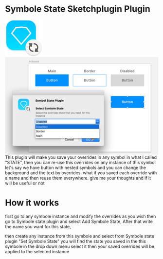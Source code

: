 # Symbole State Sketchplugin Plugin

<img align="center" src="icon.png">
<img align="right" src="screenshot.png">


This plugin will make you save your overrides in any symbol in what I called "STATE", then you can re-use this overrides on any instance of this symbol
let's say we have button with nested symbols and you can change the background and the text by overrides. what if you saved each override with a name and then reuse them everywhere.
give me your thoughts and if it will be useful or not


<h1> How it works </h1>
<p>
first go to any symbole instance and modify the overrides as you wish
then go to Symbole state plugin and select Add Symbole State, After that write the name you want for this state,

then create any instance from this symbole and select from Symbole state plugin "Set Symbole State" you will find the state you saved in the this symbole in the drop down menu select it then your saved overrides will be applied to the selected instance
</p>